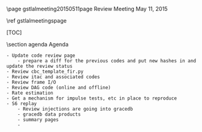 \page gstlalmeeting20150511page Review Meeting May 11, 2015

\ref gstlalmeetingspage

[TOC]

\section agenda Agenda

	- Update code review page
		- prepare a diff for the previous codes and put new hashes in and update the review status
	- Review cbc_template_fir.py
	- Review itac and associated codes
	- Review frame I/O
	- Review DAG code (online and offline)
	- Rate estimation
	- Get a mechanism for impulse tests, etc in place to reproduce
	- S6 replay
		- Review injections are going into gracedb
		- gracedb data products
		- summary pages
		- 
